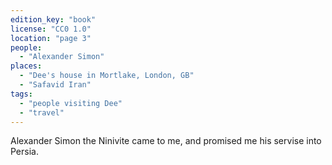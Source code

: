 ```yaml
---
edition_key: "book"
license: "CC0 1.0"
location: "page 3"
people:
  - "Alexander Simon"
places:
  - "Dee's house in Mortlake, London, GB"
  - "Safavid Iran"
tags:
  - "people visiting Dee"
  - "travel"
---
```

Alexander Simon the Ninivite came to me, and promised
me his servise into Persia.
